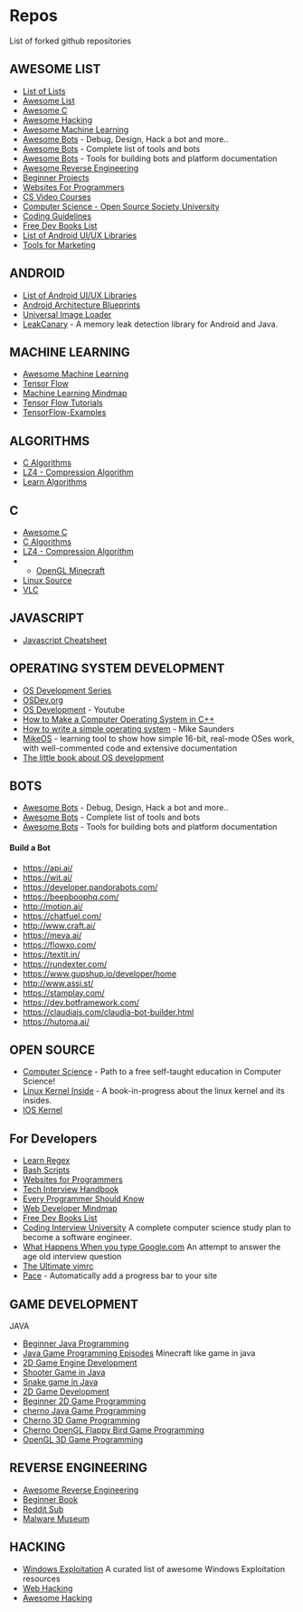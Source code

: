 # Repos
List of forked github repositories

## AWESOME LIST

- [List of Lists](https://github.com/jnv/lists)
- [Awesome List](https://github.com/sindresorhus/awesome)
- [Awesome C](https://github.com/amarpreetb/awesome-c)
- [Awesome Hacking](https://github.com/Hack-with-Github/Awesome-Hacking)
- [Awesome Machine Learning](https://github.com/josephmisiti/awesome-machine-learning)
- [Awesome Bots](https://github.com/abdelhai/awesome-bots) - Debug, Design, Hack a bot and more..
- [Awesome Bots](https://github.com/BotCube/awesome-bots) - Complete list of tools and bots
- [Awesome Bots](https://github.com/hackerkid/bots) - Tools for building bots and platform documentation
- [Awesome Reverse Engineering](https://github.com/fdivrp/awesome-reversing)
- [Beginner Projects](https://github.com/MunGell/awesome-for-beginners)
- [Websites For Programmers](https://github.com/sdmg15/Best-websites-a-programmer-should-visit)
- [CS Video Courses](https://github.com/Developer-Y/cs-video-courses)
- [Computer Science - Open Source Society University](https://github.com/ossu/computer-science)
- [Coding Guidelines](https://github.com/Kristories/awesome-guidelines)
- [Free Dev Books List](https://github.com/EbookFoundation/free-programming-books)
- [List of Android UI/UX Libraries](https://github.com/wasabeef/awesome-android-ui)
- [Tools for Marketing](https://github.com/LisaDziuba/Marketing-for-Engineers)


## ANDROID
- [List of Android UI/UX Libraries](https://github.com/wasabeef/awesome-android-ui)
- [Android Architecture Blueprints](https://github.com/googlesamples/android-architecture)
- [Universal Image Loader](https://github.com/nostra13/Android-Universal-Image-Loader)
- [LeakCanary](https://github.com/square/leakcanary) - A memory leak detection library for Android and Java.

## MACHINE LEARNING
- [Awesome Machine Learning](https://github.com/josephmisiti/awesome-machine-learning)
- [Tensor Flow](https://github.com/tensorflow/tensorflow)
- [Machine Learning Mindmap](https://github.com/dformoso/machine-learning-mindmap)
- [Tensor Flow Tutorials](https://github.com/astorfi/TensorFlow-World)
- [TensorFlow-Examples](https://github.com/aymericdamien/TensorFlow-Examples)

## ALGORITHMS 
- [C Algorithms](https://github.com/fragglet/c-algorithms)
- [LZ4 - Compression Algorithm](https://github.com/lz4/lz4)
- [Learn Algorithms](https://github.com/stacygohyunsi/algorithms-primer)

## C
- [Awesome C](https://github.com/amarpreetb/awesome-c)
- [C Algorithms](https://github.com/fragglet/c-algorithms)
- [LZ4 - Compression Algorithm](https://github.com/lz4/lz4)
- - [OpenGL Minecraft](https://github.com/fogleman/Craft)
- [Linux Source](https://github.com/torvalds/linux)
- [VLC](https://github.com/videolan/vlc)

## JAVASCRIPT
- [Javascript Cheatsheet](https://github.com/mbeaudru/modern-js-cheatsheet)

## OPERATING SYSTEM DEVELOPMENT
- [OS Development Series](http://www.brokenthorn.com/Resources/OSDevIndex.html)
- [OSDev.org](http://wiki.osdev.org/Main_Page)
- [OS Development](https://www.youtube.com/watch?v=YvZhgRO7hL4) - Youtube
- [How to Make a Computer Operating System in C++](https://github.com/SamyPesse/How-to-Make-a-Computer-Operating-System)
- [How to write a simple operating system](http://mikeos.sourceforge.net/write-your-own-os.html) - Mike Saunders
- [MikeOS](http://mikeos.sourceforge.net/) - learning tool to show how simple 16-bit, real-mode OSes work, with well-commented code and extensive documentation
- [The little book about OS development](https://littleosbook.github.io/)

## BOTS
- [Awesome Bots](https://github.com/abdelhai/awesome-bots) - Debug, Design, Hack a bot and more..
- [Awesome Bots](https://github.com/BotCube/awesome-bots) - Complete list of tools and bots
- [Awesome Bots](https://github.com/hackerkid/bots) - Tools for building bots and platform documentation 
#### Build a Bot
- https://api.ai/
- https://wit.ai/
- https://developer.pandorabots.com/
- https://beepboophq.com/
- http://motion.ai/
- https://chatfuel.com/
- http://www.craft.ai/
- https://meya.ai/
- https://flowxo.com/
- https://textit.in/
- https://rundexter.com/
- https://www.gupshup.io/developer/home
- http://www.assi.st/
- https://stamplay.com/
- https://dev.botframework.com/
- https://claudiajs.com/claudia-bot-builder.html
- https://hutoma.ai/

## OPEN SOURCE
- [Computer Science](https://github.com/ossu/computer-science) - Path to a free self-taught education in Computer Science!
- [Linux Kernel Inside](https://github.com/0xAX/linux-insides) - A book-in-progress about the linux kernel and its insides.
- [IOS Kernel](https://github.com/apple/darwin-xnu)

## For Developers 
- [Learn Regex](https://github.com/zeeshanu/learn-regex)
- [Bash Scripts](https://github.com/alexanderepstein/Bash-Snippets)
- [Websites for Programmers](https://github.com/sdmg15/Best-websites-a-programmer-should-visit)
- [Tech Interview Handbook](https://github.com/yangshun/tech-interview-handbook)
- [Every Programmer Should Know](https://github.com/mr-mig/every-programmer-should-know)
- [Web Developer Mindmap](https://github.com/kamranahmedse/developer-roadmap)
- [Free Dev Books List](https://github.com/EbookFoundation/free-programming-books)
- [Coding Interview University](https://github.com/jwasham/coding-interview-university) A complete computer science study plan to become a software engineer.
- [What Happens When you type Google.com](https://github.com/alex/what-happens-when) An attempt to answer the age old interview question
- [The Ultimate vimrc](https://github.com/amix/vimrc)
- [Pace](https://github.com/HubSpot/pace) - Automatically add a progress bar to your site

## GAME DEVELOPMENT
JAVA
- [Beginner Java Programming](https://www.youtube.com/watch?v=jrypN2CpAy8)
- [Java Game Programming Episodes](https://www.youtube.com/watch?v=rfR09erJu7U) Minecraft like game in java
- [2D Game Engine Development](https://www.youtube.com/watch?v=o7pfq0W3e4I)
- [Shooter Game in Java](https://www.youtube.com/watch?v=e9jRfgjV4FQ)
- [Snake game in Java](https://www.youtube.com/watch?v=S_n3lryyGZM)
- [2D Game Development](https://www.youtube.com/watch?v=9dzhgsVaiSo)
- [Beginner 2D Game Programming](https://www.youtube.com/watch?v=dEKs-3GhVKQ)
- [cherno Java Game Programming](https://www.youtube.com/watch?v=GFYT7Lqt1h8&list=PLlrATfBNZ98eOOCk2fOFg7Qg5yoQfFAdf)
- [Cherno 3D Game Programming](https://www.youtube.com/watch?v=iH1xpfOBN6M)
- [Cherno OpenGL Flappy Bird Game Programming](https://www.youtube.com/watch?v=527bR2JHSR0)
- [OpenGL 3D Game Programming](https://www.youtube.com/watch?v=VS8wlS9hF8E)

## REVERSE ENGINEERING
- [Awesome Reverse Engineering](https://github.com/fdivrp/awesome-reversing)
- [Beginner Book](https://beginners.re/RE4B-EN.pdf)
- [Reddit Sub](https://www.reddit.com/r/ReverseEngineering/)
- [Malware Museum](https://archive.org/details/malwaremuseum?sort=-publicdate)

## HACKING
- [Windows Exploitation](https://github.com/enddo/awesome-windows-exploitation) A curated list of awesome Windows Exploitation resources
- [Web Hacking](https://github.com/infoslack/awesome-web-hacking)
- [Awesome Hacking](https://github.com/carpedm20/awesome-hacking)
